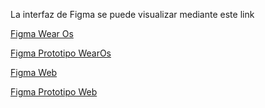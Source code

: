La interfaz de Figma se puede visualizar mediante este link 

[Figma Wear Os ](https://www.figma.com/file/C0RZaiLSrHVQUQfcV3w0yR/Untitled?type=design&node-id=7%3A40&mode=design&t=OMuJRx39u3hGXDBu-1)

[Figma Prototipo WearOs](https://www.figma.com/proto/C0RZaiLSrHVQUQfcV3w0yR/UI-WearOS?type=design&scaling=min-zoom&page-id=0%3A1&starting-point-node-id=7%3A40&show-proto-sidebar=1&node-id=7-40&mode=design)

[Figma Web](https://www.figma.com/file/W2nP9SAW4LjFGxeHZ4rFIs/UI-WEB?type=design&node-id=0%3A1&mode=design&t=gGugds0nrBXx3fSV-1)

[Figma Prototipo Web](https://www.figma.com/proto/W2nP9SAW4LjFGxeHZ4rFIs/UI-WEB?type=design&node-id=1-2&scaling=min-zoom&page-id=0%3A1&starting-point-node-id=1%3A2&mode=design)
